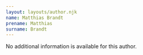 ```yaml
---
layout: layouts/author.njk
name: Matthias Brandt
prename: Matthias
surname: Brandt
---
```

No additional information is available for this author.
